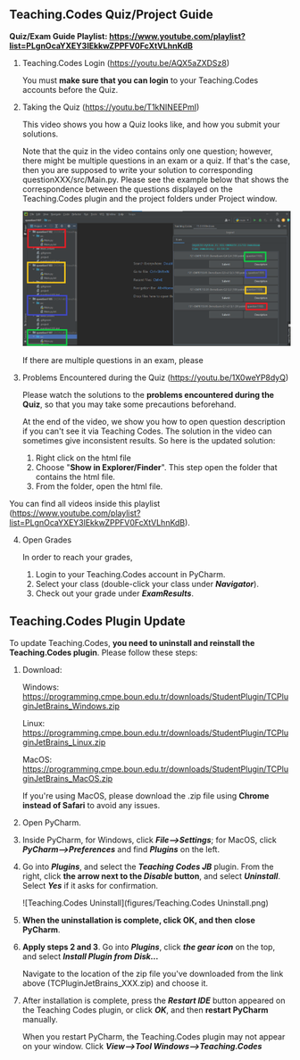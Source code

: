 ## Teaching.Codes Quiz/Project Guide <a name="tc-quiz"></a>

**Quiz/Exam Guide Playlist: https://www.youtube.com/playlist?list=PLgnOcaYXEY3lEkkwZPPFV0FcXtVLhnKdB**

1. Teaching.Codes Login (https://youtu.be/AQX5aZXDSz8)

   You must **make sure that you can login** to your Teaching.Codes accounts before the Quiz.

2. Taking the Quiz (https://youtu.be/T1kNINEEPmI)

   This video shows you how a Quiz looks like, and how you submit your solutions. 
   
   Note that the quiz in the video contains only one question; however, there might be multiple questions in an exam or a quiz. If that's the case, then you are supposed to write your solution to corresponding questionXXX/src/Main.py. Please see the example below that shows the correspondence between the questions displayed on the Teaching.Codes plugin and the project folders under Project window. 
   
   ![](figures/correspondence.png)
   
   If there are multiple questions in an exam, please 

3. Problems Encountered during the Quiz (https://youtu.be/1X0weYP8dyQ)

   Please watch the solutions to the **problems encountered during the Quiz**, so that you may take some precautions beforehand. 

   At the end of the video, we show you how to open question description if you can't see it via Teaching Codes. The solution in the video can sometimes give inconsistent results. So here is the updated solution:

   1. Right click on the html file
   2. Choose "**Show in Explorer/Finder**". This step open the folder that contains the html file.
   3. From the folder, open the html file.

You can find all videos inside this playlist (https://www.youtube.com/playlist?list=PLgnOcaYXEY3lEkkwZPPFV0FcXtVLhnKdB). 

4. Open Grades

   In order to reach your grades, 

   1. Login to your Teaching.Codes account in PyCharm. 
   2. Select your class (double-click your class under ***Navigator***). 
   3. Check out your grade under ***ExamResults***. 
 

## Teaching.Codes Plugin Update 

To update Teaching.Codes, **you need to uninstall and reinstall the Teaching.Codes plugin**. Please follow these steps: 

1. Download:

   Windows:  https://programming.cmpe.boun.edu.tr/downloads/StudentPlugin/TCPluginJetBrains_Windows.zip

   Linux: https://programming.cmpe.boun.edu.tr/downloads/StudentPlugin/TCPluginJetBrains_Linux.zip

   MacOS: https://programming.cmpe.boun.edu.tr/downloads/StudentPlugin/TCPluginJetBrains_MacOS.zip

   If you're using MacOS, please download the .zip file using **Chrome instead of Safari** to avoid any issues.

2. Open PyCharm. 

3. Inside PyCharm, for Windows, click ***File-->Settings***; for MacOS, click ***PyCharm-->Preferences*** and find ***Plugins*** on the left.

4. Go into ***Plugins***, and select the ***Teaching Codes JB*** plugin. From the right, click **the arrow next to the *Disable* button**, and select ***Uninstall***. Select ***Yes*** if it asks for confirmation. 

   ![Teaching.Codes Uninstall](figures/Teaching.Codes Uninstall.png)

5. **When the uninstallation is complete, click OK, and then** **close PyCharm**.

6. **Apply steps 2 and 3**. Go into ***Plugins***, click ***the gear icon*** on the top, and select ***Install Plugin from Disk…*** 

   Navigate to the location of the zip file you've downloaded from the link above (TCPluginJetBrains_XXX.zip) and choose it.

7. After installation is complete, press the ***Restart IDE*** button appeared on the Teaching Codes plugin, or click ***OK***, and then **restart PyCharm** manually. 

   When you restart PyCharm, the Teaching.Codes plugin may not appear on your window. Click ***View-->Tool Windows-->Teaching.Codes***

   
